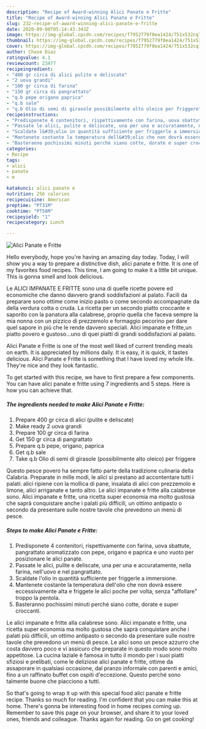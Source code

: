 ```yaml
---
description: "Recipe of Award-winning Alici Panate e Fritte"
title: "Recipe of Award-winning Alici Panate e Fritte"
slug: 232-recipe-of-award-winning-alici-panate-e-fritte
date: 2020-09-08T05:14:43.343Z
image: https://img-global.cpcdn.com/recipes/f7952779f0ea1424/751x532cq70/alici-panate-e-fritte-recipe-main-photo.jpg
thumbnail: https://img-global.cpcdn.com/recipes/f7952779f0ea1424/751x532cq70/alici-panate-e-fritte-recipe-main-photo.jpg
cover: https://img-global.cpcdn.com/recipes/f7952779f0ea1424/751x532cq70/alici-panate-e-fritte-recipe-main-photo.jpg
author: Chase Diaz
ratingvalue: 4.1
reviewcount: 23477
recipeingredient:
- "400 gr circa di alici pulite e deliscate"
- "2 uova grandi"
- "100 gr circa di farina"
- "150 gr circa di pangrattato"
- "q.b pepe origano paprica"
- "q.b sale"
- "q.b Olio di semi di girasole possibilmente alto oleico per friggere"
recipeinstructions:
- "Predisponete 4 contenitori, rispettivamente con farina, uova sbattute, pangrattato aromatizzato con pepe, origano e paprica e uno vuoto per posizionare le alici panate."
- "Passate le alici, pulite e deliscate, una per una e accuratamente, nella farina, nell&#39;uovo e nel pangrattato."
- "Scaldate l&#39;olio in quantità sufficiente per friggerle a immersione."
- "Mantenete costante la temperatura dell&#39;olio che non dovrà essere eccessivamente alta e friggete le alici poche per volta, senza &#34;affollare&#34; troppo la pentola."
- "Basteranno pochissimi minuti perché siano cotte, dorate e super croccanti."
categories:
- Recipe
tags:
- alici
- panate
- e

katakunci: alici panate e 
nutrition: 256 calories
recipecuisine: American
preptime: "PT31M"
cooktime: "PT58M"
recipeyield: "1"
recipecategory: Lunch

---
```



![Alici Panate e Fritte](https://img-global.cpcdn.com/recipes/f7952779f0ea1424/751x532cq70/alici-panate-e-fritte-recipe-main-photo.jpg)

Hello everybody, hope you're having an amazing day today. Today, I will show you a way to prepare a distinctive dish, alici panate e fritte. It is one of my favorites food recipes. This time, I am going to make it a little bit unique. This is gonna smell and look delicious.

Le ALICI IMPANATE E FRITTE sono una di quelle ricette povere ed economiche che danno davvero grandi soddisfazioni al palato. Facili da preparare sono ottime come inizio pasto o come secondo accompagnate da della verdura cotta o cruda. La ricetta per un secondo piatto croccante e saporito con la panatura alla calabrese, proprio quella che faceva sempre la mia nonna con un pizzico di prezzemolo e formaggio pecorino per dare quel sapore in più che le rende davvero speciali. Alici impanate e fritte,un piatto povero e gustoso…uno di quei piatti di grandi soddisfazioni al palato.

Alici Panate e Fritte is one of the most well liked of current trending meals on earth. It is appreciated by millions daily. It is easy, it is quick, it tastes delicious. Alici Panate e Fritte is something that I have loved my whole life. They're nice and they look fantastic.


To get started with this recipe, we have to first prepare a few components. You can have alici panate e fritte using 7 ingredients and 5 steps. Here is how you can achieve that.

<!--inarticleads1-->

##### The ingredients needed to make Alici Panate e Fritte:

1. Prepare 400 gr circa di alici (pulite e deliscate)
1. Make ready 2 uova grandi
1. Prepare 100 gr circa di farina
1. Get 150 gr circa di pangrattato
1. Prepare q.b pepe, origano, paprica
1. Get q.b sale
1. Take q.b Olio di semi di girasole (possibilmente alto oleico) per friggere


Questo pesce povero ha sempre fatto parte della tradizione culinaria della Calabria. Preparate in mille modi, le alici si prestano ad accontentare tutti i palati: alici ripiene con la mollica di pane, insalata di alici con prezzemolo e limone, alici arriganate e tanto altro. Le alici impanate e fritte alla calabrese sono. Alici impanate e fritte, una ricetta super economia ma molto gustosa che saprà conquistare anche i palati più difficili, un ottimo antipasto o secondo da presentare sulle nostre tavole che prevedono un menù di pesce. 

<!--inarticleads2-->

##### Steps to make Alici Panate e Fritte:

1. Predisponete 4 contenitori, rispettivamente con farina, uova sbattute, pangrattato aromatizzato con pepe, origano e paprica e uno vuoto per posizionare le alici panate.
1. Passate le alici, pulite e deliscate, una per una e accuratamente, nella farina, nell&#39;uovo e nel pangrattato.
1. Scaldate l&#39;olio in quantità sufficiente per friggerle a immersione.
1. Mantenete costante la temperatura dell&#39;olio che non dovrà essere eccessivamente alta e friggete le alici poche per volta, senza &#34;affollare&#34; troppo la pentola.
1. Basteranno pochissimi minuti perché siano cotte, dorate e super croccanti.


Le alici impanate e fritte alla calabrese sono. Alici impanate e fritte, una ricetta super economia ma molto gustosa che saprà conquistare anche i palati più difficili, un ottimo antipasto o secondo da presentare sulle nostre tavole che prevedono un menù di pesce. Le alici sono un pesce azzurro che costa davvero poco e vi assicuro che preparate in questo modo sono molto appetitose. La cucina laziale è famosa in tutto il mondo per i suoi piatti sfiziosi e prelibati, come le deliziose alici panate e fritte, ottime da assaporare in qualsiasi occasione, dal pranzo informale con parenti e amici, fino a un raffinato buffet con ospiti d&#39;eccezione. Questo perché sono talmente buone che piacciono a tutti. 

So that's going to wrap it up with this special food alici panate e fritte recipe. Thanks so much for reading. I'm confident that you can make this at home. There's gonna be interesting food in home recipes coming up. Remember to save this page on your browser, and share it to your loved ones, friends and colleague. Thanks again for reading. Go on get cooking!
